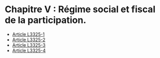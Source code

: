 # Chapitre V : Régime social et fiscal de la participation.

* [Article L3325-1](./LEGIARTI000006903028.md)
* [Article L3325-2](./LEGIARTI000019870448.md)
* [Article L3325-3](./LEGIARTI000006903035.md)
* [Article L3325-4](./LEGIARTI000006903036.md)
